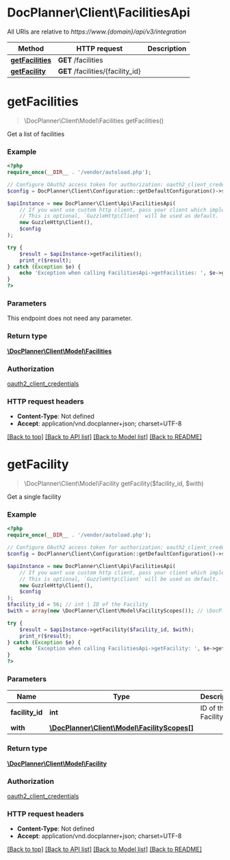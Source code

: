 # DocPlanner\Client\FacilitiesApi

All URIs are relative to *https://www.{domain}/api/v3/integration*

Method | HTTP request | Description
------------- | ------------- | -------------
[**getFacilities**](FacilitiesApi.md#getfacilities) | **GET** /facilities | 
[**getFacility**](FacilitiesApi.md#getfacility) | **GET** /facilities/{facility_id} | 

# **getFacilities**
> \DocPlanner\Client\Model\Facilities getFacilities()



Get a list of facilities

### Example
```php
<?php
require_once(__DIR__ . '/vendor/autoload.php');

// Configure OAuth2 access token for authorization: oauth2_client_credentials
$config = DocPlanner\Client\Configuration::getDefaultConfiguration()->setAccessToken('YOUR_ACCESS_TOKEN');

$apiInstance = new DocPlanner\Client\Api\FacilitiesApi(
    // If you want use custom http client, pass your client which implements `GuzzleHttp\ClientInterface`.
    // This is optional, `GuzzleHttp\Client` will be used as default.
    new GuzzleHttp\Client(),
    $config
);

try {
    $result = $apiInstance->getFacilities();
    print_r($result);
} catch (Exception $e) {
    echo 'Exception when calling FacilitiesApi->getFacilities: ', $e->getMessage(), PHP_EOL;
}
?>
```

### Parameters
This endpoint does not need any parameter.

### Return type

[**\DocPlanner\Client\Model\Facilities**](../Model/Facilities.md)

### Authorization

[oauth2_client_credentials](../../README.md#oauth2_client_credentials)

### HTTP request headers

 - **Content-Type**: Not defined
 - **Accept**: application/vnd.docplanner+json; charset=UTF-8

[[Back to top]](#) [[Back to API list]](../../README.md#documentation-for-api-endpoints) [[Back to Model list]](../../README.md#documentation-for-models) [[Back to README]](../../README.md)

# **getFacility**
> \DocPlanner\Client\Model\Facility getFacility($facility_id, $with)



Get a single facility

### Example
```php
<?php
require_once(__DIR__ . '/vendor/autoload.php');

// Configure OAuth2 access token for authorization: oauth2_client_credentials
$config = DocPlanner\Client\Configuration::getDefaultConfiguration()->setAccessToken('YOUR_ACCESS_TOKEN');

$apiInstance = new DocPlanner\Client\Api\FacilitiesApi(
    // If you want use custom http client, pass your client which implements `GuzzleHttp\ClientInterface`.
    // This is optional, `GuzzleHttp\Client` will be used as default.
    new GuzzleHttp\Client(),
    $config
);
$facility_id = 56; // int | ID of the Facility
$with = array(new \DocPlanner\Client\Model\FacilityScopes()); // \DocPlanner\Client\Model\FacilityScopes[] | 

try {
    $result = $apiInstance->getFacility($facility_id, $with);
    print_r($result);
} catch (Exception $e) {
    echo 'Exception when calling FacilitiesApi->getFacility: ', $e->getMessage(), PHP_EOL;
}
?>
```

### Parameters

Name | Type | Description  | Notes
------------- | ------------- | ------------- | -------------
 **facility_id** | **int**| ID of the Facility |
 **with** | [**\DocPlanner\Client\Model\FacilityScopes[]**](../Model/\DocPlanner\Client\Model\FacilityScopes.md)|  | [optional]

### Return type

[**\DocPlanner\Client\Model\Facility**](../Model/Facility.md)

### Authorization

[oauth2_client_credentials](../../README.md#oauth2_client_credentials)

### HTTP request headers

 - **Content-Type**: Not defined
 - **Accept**: application/vnd.docplanner+json; charset=UTF-8

[[Back to top]](#) [[Back to API list]](../../README.md#documentation-for-api-endpoints) [[Back to Model list]](../../README.md#documentation-for-models) [[Back to README]](../../README.md)

